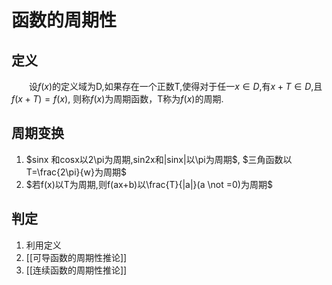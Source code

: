 # 函数的周期性
## 定义
&emsp;&emsp;设$f(x)$的定义域为D,如果存在一个正数T,使得对于任一$x\in D$,有$x+T\in D$,且$f
(x+T)=f(x)$, 则称$f(x)$为周期函数，T称为$f(x)$的周期.

## 周期变换
1. $sinx 和cosx以2\pi为周期,sin2x和|sinx|以\pi为周期$, $三角函数以T=\frac{2\pi}{w}为周期$
2. $若f(x)以T为周期,则f(ax+b)以\frac{T}{|a|}(a \not =0)为周期$

## 判定
1. 利用定义
2. [[可导函数的周期性推论]]
3. [[连续函数的周期性推论]]
